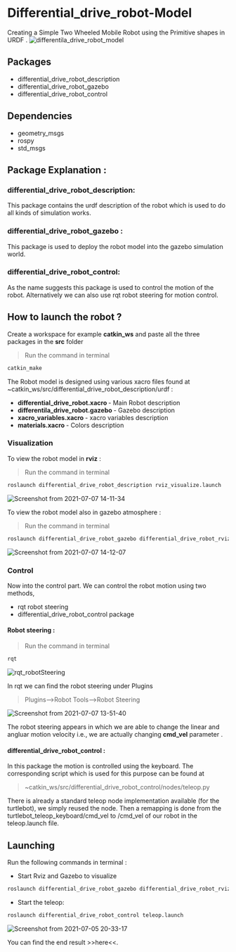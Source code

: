 # Differential_drive_robot-Model
Creating a Simple Two Wheeled Mobile Robot using the Primitive shapes in URDF .
![differentila_drive_robot_model](https://user-images.githubusercontent.com/58605350/126116971-699ff335-a09f-457b-bcd6-dd0d1e160d72.png)

## Packages

* differential_drive_robot_description
* differential_drive_robot_gazebo
* differential_drive_robot_control

## Dependencies
* geometry_msgs
* rospy
* std_msgs

## Package Explanation :
### differential_drive_robot_description:
This package contains the urdf description of the robot which is used to do all kinds of simulation works.
### differential_drive_robot_gazebo :
This package is used to deploy the robot model into the gazebo simulation world.
### differential_drive_robot_control:
As the name suggests this package is used to control the motion of the robot. Alternatively we can also use rqt robot steering for motion control.


## How to launch the robot ?
Create a workspace for example <b>catkin_ws</b> and paste all the three packages in the <b>src</b> folder
> Run the command in terminal
```sh
catkin_make
```

The Robot model is designed using various xacro files found at ~catkin_ws/src/differential_drive_robot_description/urdf :
* <b>differential_drive_robot.xacro </b>- Main Robot description
* <b>differentila_drive_robot.gazebo </b>- Gazebo description
* <b>xacro_variables.xacro </b>- xacro variables description
* <b>materials.xacro </b>- Colors description

### Visualization
To view the robot model in <b>rviz</b> :
> Run the command in terminal
```sh
roslaunch differential_drive_robot_description rviz_visualize.launch
```
![Screenshot from 2021-07-07 14-11-34](https://user-images.githubusercontent.com/58605350/126119354-755b2438-8b37-459c-806e-b0b34d359306.png)

To view the robot model also in gazebo atmosphere :
>Run the command in terminal
```sh
roslaunch differential_drive_robot_gazebo differential_drive_robot_rviz_gazebo.launch
```
![Screenshot from 2021-07-07 14-12-07](https://user-images.githubusercontent.com/58605350/126119404-d0f64eee-97ff-4068-9f2b-26d9d8f1eb4b.png)

### Control
Now into the control part. We can control the robot motion using two methods,
* rqt robot steering
* differential_drive_robot_control package

#### Robot steering :
> Run the command in terminal
```sh
rqt
```
![rqt_robotSteering](https://user-images.githubusercontent.com/58605350/126119940-78897718-5b08-49b2-abea-5604dbfb7460.png)

In rqt we can find the robot steering under Plugins
> Plugins-->Robot Tools-->Robot Steering

![Screenshot from 2021-07-07 13-51-40](https://user-images.githubusercontent.com/58605350/126119982-9bce0030-6d41-4565-8545-379bf4f26bdb.png)

The robot steering appears in which we are able to change the linear and angluar motion velocity i.e., we are actually changing <b>cmd_vel</b> parameter .

#### differential_drive_robot_control :
In this package the motion is controlled using the keyboard. The corresponding script which is used for this purpose can be found at 
> ~catkin_ws/src/differential_drive_robot_control/nodes/teleop.py

There is already a standard teleop node implementation available (for the turtlebot), we simply reused the node. Then a remapping is done from the turtlebot_teleop_keyboard/cmd_vel to /cmd_vel of our robot in the teleop.launch file.

## Launching 
Run the following commands in terminal :
* Start Rviz and Gazebo to visualize
```sh
roslaunch differential_drive_robot_gazebo differential_drive_robot_rviz_gazebo.launch
```

* Start the teleop:
```sh
roslaunch differential_drive_robot_control teleop.launch
```
![Screenshot from 2021-07-05 20-33-17](https://user-images.githubusercontent.com/58605350/126120229-4c33f291-4bf1-43d2-9624-8c0b74ca4057.png)


You can find the end result >>here<<.

































